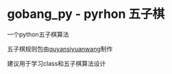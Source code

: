 # gobang_py - pyrhon 五子棋

一个python五子棋算法

五子棋规则包由[quyansiyuanwang](https://github.com/quyansiyuanwang)制作

建议用于学习class和五子棋算法设计
